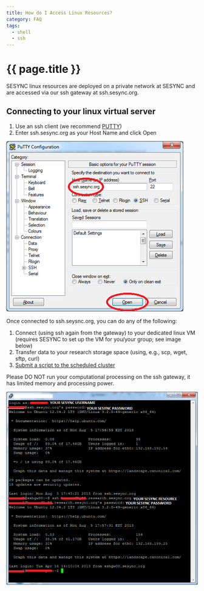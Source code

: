 ```yaml
---
title: How do I Access Linux Resources?
category: FAQ
tags:
  - shell
  - ssh
---
```


# {{ page.title }}

SESYNC linux resources are deployed on a private network at SESYNC and are accessed via our ssh gateway at ssh.sesync.org.

## Connecting to your linux virtual server
1. Use an ssh client (we recommend [PUTTY](http://www.chiark.greenend.org.uk/~sgtatham/putty/))
2. Enter ssh.sesync.org as your Host Name and click Open

![Connect with PUTTY](/assets/images/ssh1.png)

Once connected to ssh.seysnc.org, you can do any of the following:
1. Connect (using ssh again from the gateway) to your dedicated linux VM (requires SESYNC to set up the VM for you/your group; see image below)
2. Transfer data to your research storage space (using, e.g., scp, wget, sftp, curl)
3. [Submit a script to the scheduled cluster](http://cyberhelp.sesync.org/quickstart/how-do-i-submit-an-r-script.html)

Please DO NOT run your computational processing on the ssh gateway, it has limited memory and processing power.

![ssh gateway](/assets/images/ssh2.png)

